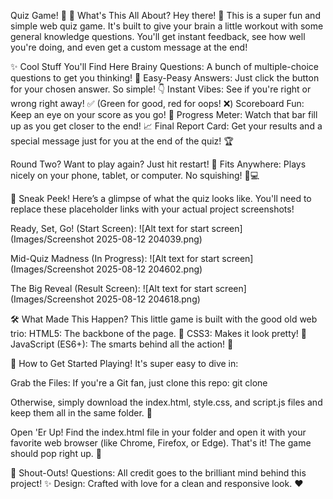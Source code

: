 Quiz Game! 🎉
📝 What's This All About?
Hey there! 👋 This is a super fun and simple web quiz game. It's built to give your brain a little workout with some general knowledge questions. You'll get instant feedback, see how well you're doing, and even get a custom message at the end!

✨ Cool Stuff You'll Find Here
Brainy Questions: A bunch of multiple-choice questions to get you thinking! 🤔
Easy-Peasy Answers: Just click the button for your chosen answer. So simple! 👇
Instant Vibes: See if you're right or wrong right away! ✅ (Green for good, red for oops! ❌)
Scoreboard Fun: Keep an eye on your score as you go! 🎯
Progress Meter: Watch that bar fill up as you get closer to the end! 📈
Final Report Card: Get your results and a special message just for you at the end of the quiz! 🏆

Round Two? Want to play again? Just hit restart! 🔄
Fits Anywhere: Plays nicely on your phone, tablet, or computer. No squishing! 📱💻

📸 Sneak Peek!
Here’s a glimpse of what the quiz looks like. You'll need to replace these placeholder links with your actual project screenshots!

Ready, Set, Go! (Start Screen):
![Alt text for start screen](Images/Screenshot 2025-08-12 204039.png)

Mid-Quiz Madness (In Progress):
![Alt text for start screen](Images/Screenshot 2025-08-12 204602.png)

The Big Reveal (Result Screen):
![Alt text for start screen](Images/Screenshot 2025-08-12 204618.png)

🛠️ What Made This Happen?
This little game is built with the good old web trio:
HTML5: The backbone of the page. 🦴
CSS3: Makes it look pretty! 🎨
JavaScript (ES6+): The smarts behind all the action! 🧠

🚀 How to Get Started Playing!
It's super easy to dive in:

Grab the Files:
If you're a Git fan, just clone this repo:
git clone <repository-url>

Otherwise, simply download the index.html, style.css, and script.js files and keep them all in the same folder. 📂

Open 'Er Up!
Find the index.html file in your folder and open it with your favorite web browser (like Chrome, Firefox, or Edge). That's it! The game should pop right up. 🚀

📄 Shout-Outs!
Questions: All credit goes to the brilliant mind behind this project! ✨
Design: Crafted with love for a clean and responsive look. ❤️
